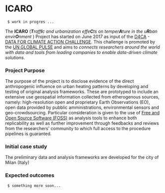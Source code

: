 # ICARO  
```sh
 $ work in progres ...
``` 

The **ICARO** (_**T**raff**I**c and urbanization effe**C**ts on temper**A**ture in the u**R**ban envir**O**nment_ ) Project has started on June 2017 as input of the [D4CA] - [DATA FOR CLIMATE ACTION CHALLENGE]. This challenge is promoted by the [UN GLOBAL PULSE] and aims to _connects researchers around the world with data and tools from leading companies to enable data-driven climate solutions_.

### Project Purpose
The purpose of the project is to disclose evidence of the direct anthropogenic influence on urban heating patterns by developing and testing of original analysis frameworks. These are prototyped to include an extensive use geospatial information collected from etherogenous sources, namely: high-resolution open and proprietary Earth Observations (EO), open data provided by pubblic amministrations, environmental sensors and geo-crowdsourcing. Particular consideration is given to the use of [Free and Open Source Software (FOSS)] as analysis tools to enhance both replicability as well as further improvement through feedbacks and reviews from the researchers' community to which full access to the procedure pipelines is  guaranted. 

### Initial case study
The preliminary data and analysis frameworks are developed for the city of Milan (Italy)

### Expected outcomes



[D4CA]: <https://twitter.com/search?q=%23D4CA&src=typd>
[DATA FOR CLIMATE ACTION CHALLENGE]: <http://www.dataforclimateaction.org>
[UN GLOBAL PULSE]: <http://www.unglobalpulse.org>
[Free and Open Source Software (FOSS)]: <https://www.fsf.org>

```sh
 $ something more soon...
``` 

